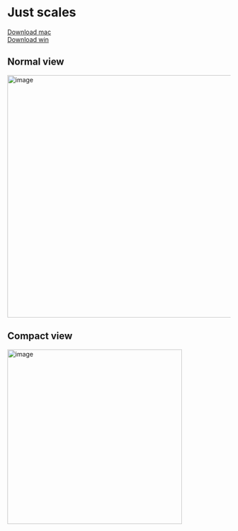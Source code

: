 # Just scales

[Download mac](https://github.com/AlexSND/just-scales-app/releases/download/app-v1.0.0/just-scales_1.0.0_x64.dmg)</br>
[Download win](https://github.com/AlexSND/just-scales-app/releases/download/app-v1.0.0/just-scales_1.0.0_x64-setup.exe)


## Normal view
<img width="547" alt="image" src="https://github.com/AlexSND/just-scales-app/assets/6266205/d9493649-5edf-4094-8d7d-6706b60fe378">

## Compact view
<img width="394" alt="image" src="https://github.com/AlexSND/just-scales-app/assets/6266205/161cf1fc-69cf-4f0d-ac7b-db75810f0334">


